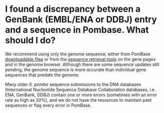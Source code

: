 # I found a discrepancy between a GenBank (EMBL/ENA or DDBJ) entry and a sequence in Pombase. What should I do?
<!-- pombase_categories: Finding data -->

We recommend using only the genome sequence, either from PomBase
[downloadable files](/downloads/genome-datasets) or from the 
[sequence retrieval tools](/faq/how-can-i-retrieve-a-gene-sequence-including-upstream-and-downstream-sequences) on
the gene pages and in the genome browser. Although there are some
sequence updates still pending, the genome sequence is more accurate
than individual gene sequences that predate the genome.

Many older *S. pombe* sequence submissions to the DNA databases
(International Nucleotide Sequence Database Collaboration databases,
i.e. ENA, GenBank, DDBJ) contain one or more errors (sometimes with an
error rate as high as 20%), and we do not have the resources to maintain
past sequences or flag every error in PomBase.

